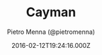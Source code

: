 ---
title: Cayman
github: https://github.com/pietromenna/jekyll-cayman-theme
demo: https://jasonlong.github.io/cayman-theme/
author: Pietro Menna (@pietromenna)
ssg:
  - Jekyll
cms:
  - Markdown
date: 2016-02-12T19:24:16.000Z
description: >-
  A Jekyll theme for the responsive theme for GitHub Pages
  https://jasonlong.github.io/cayman-theme/
draft: true
publish_date: '2016-02-12T19:24:16Z'
update_date: '2021-06-24T00:34:46Z'
github_star: 237
github_fork: 221
---